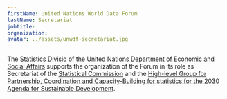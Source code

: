 ```yaml
---
firstName: United Nations World Data Forum
lastName: Secretariat
jobtitle:
organization:
avatar: ../assets/unwdf-secretariat.jpg
---
```


The [Statistics Divisio](https://unstats.un.org/home/) of the
[United Nations Department of Economic and Social Affairs](https://www.un.org/development/desa/en/)
supports the organization of the Forum in its role as Secretariat of the
[Statistical Commission](https://unstats.un.org/unsd/statcom/) and the
[High-level Group for Partnership, Coordination and Capacity-Building for statistics for the 2030 Agenda for Sustainable Development](https://unstats.un.org/sdgs/hlg/).

